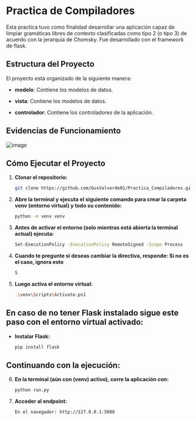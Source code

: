 # Practica de Compiladores

Esta practica tuvo como finalidad desarrollar una aplicación capaz de limpiar gramáticas libres de contexto clasificadas como tipo 2 (o tipo 3) de acuerdo con la jerarquía de Chomsky. Fue desarrollado con el framework de flask.

## Estructura del Proyecto

El proyecto está organizado de la siguiente manera:

- **modelo**: Contiene los modelos de datos.

- **vista**: Contiene los modelos de datos.
  
- **controlador**: Contiene los controladores de la aplicación.

## Evidencias de Funcionamiento
![image](https://github.com/user-attachments/assets/fcaf46ee-9902-4ec6-89d4-1d8249b1f059)

## Cómo Ejecutar el Proyecto

1. **Clonar el repositorio:**
   ```sh
   git clone https://github.com/GusValverde01/Practica_Compiladores.git
   ```
2. **Abre la terminal y ejecuta el siguiente comando para crear la carpeta venv (entorno virtual) y todo su contenido:**
    ```sh
    python -m venv venv
    ```
3. **Antes de activar el entorno (solo mientras está abierta la terminal actual) ejecuta:**
    ```sh
    Set-ExecutionPolicy -ExecutionPolicy RemoteSigned -Scope Process
    ```
4.  **Cuando te pregunte si deseas cambiar la directiva, responde: Si no es el caso, ignora esto**
    ```sh
    S
    ```
5.  **Luego activa el entorno virtual:**
    ```sh
    .\venv\Scripts\Activate.ps1
    ```
## En caso de no tener Flask instalado sigue este paso con el entorno virtual activado:

- **Instalar Flask:**
   ```sh
   pip install flask
   ```
## Continuando con la ejecución:
6. **En la terminal (aún con (venv) activo), corre la aplicación con:**
    ```sh
    python run.py
    ```
7. **Acceder al endpoint:**
    ```
    En el navegador: http://127.0.0.1:5000
    ```

